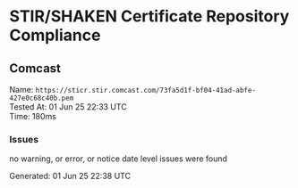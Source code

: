 # STIR/SHAKEN Certificate Repository Compliance

## Comcast

Name: `https://sticr.stir.comcast.com/73fa5d1f-bf04-41ad-abfe-427e0c68c40b.pem`\
Tested At: 01 Jun 25 22:33 UTC\
Time: 180ms

### Issues

no warning, or error, or notice date level issues were found

Generated: 01 Jun 25 22:38 UTC